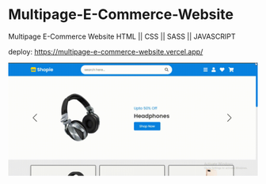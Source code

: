 # Multipage-E-Commerce-Website
Multipage E-Commerce Website HTML || CSS || SASS || JAVASCRIPT 

deploy: https://multipage-e-commerce-website.vercel.app/

<img src="fondo.gif">